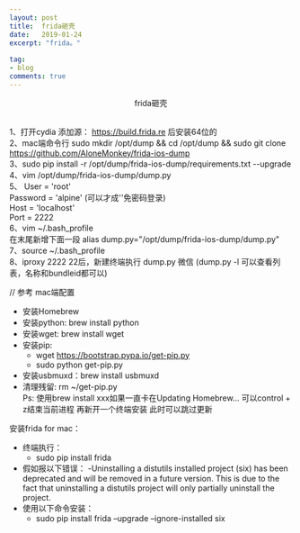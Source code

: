 ```yaml
---
layout: post
title:  frida砸壳
date:   2019-01-24
excerpt: "frida。"
 
tag:
- blog
comments: true
---
```

<center>frida砸壳</center><br>

1、打开cydia 添加源： https://build.frida.re 后安装64位的<br>
2、mac端命令行 sudo mkdir /opt/dump && cd /opt/dump && sudo git clone https://github.com/AloneMonkey/frida-ios-dump<br>
3、sudo pip install -r /opt/dump/frida-ios-dump/requirements.txt --upgrade<br>
4、vim /opt/dump/frida-ios-dump/dump.py<br>
5、  User = 'root'<br>
	Password = 'alpine' (可以才成''免密码登录)<br>
	Host = 'localhost'<br>
	Port = 2222<br>
6、vim ~/.bash_profile<br>
	在末尾新增下面一段 alias dump.py="/opt/dump/frida-ios-dump/dump.py"<br>
7、source ~/.bash_profile<br>
8、iproxy 2222 22后，新建终端执行 dump.py 微信 (dump.py -l 可以查看列表，名称和bundleid都可以)<br>


// 参考
mac端配置<br>
* 安装Homebrew <br>
* 安装python: brew install python<br>
* 安装wget: brew install wget<br>
* 安装pip:<br>
    * wget https://bootstrap.pypa.io/get-pip.py<br>
    * sudo python get-pip.py<br>
* 安装usbmuxd：brew install usbmuxd<br>
* 清理残留: rm ~/get-pip.py<br>
Ps: 使用brew install xxx如果一直卡在Updating Homebrew… 可以control + z结束当前进程 再新开一个终端安装 此时可以跳过更新<br>

安装frida for mac：<br>
* 终端执行：<br>
    * sudo pip install frida<br>
* 假如报以下错误： -Uninstalling a distutils installed project (six) has been deprecated and will be removed in a future version. This is due to the fact that uninstalling a distutils project will only partially uninstall the project.<br>
* 使用以下命令安装：<br>
    * sudo pip install frida –upgrade –ignore-installed six<br>
